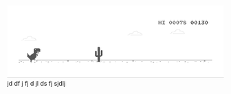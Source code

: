 ![image](https://github.com/sudimuk2017/qwaszx/blob/main/dino.gif)
jd df j  fj d  jl ds  fj  sjdlj

